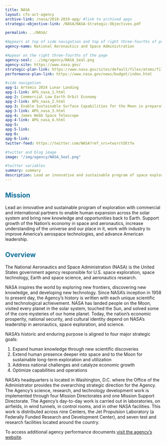 ```yaml
---
title: NASA
layout: cfo-act-agency
archive-link: /nasa/2018-2019-apg/ #link to archived apgs
strategic-objective-link: /NASA/NASA-Strategic-Objectives.pdf

permalink: ../NASA/

#Appears at top of side navigation and top of right three-fourths of page
agency-name: National Aeronautics and Space Administration

#Appear on the right three-fourths of the page
agency-seal: ../img/agency/NASA_Seal.png
agency-site: https://www.nasa.gov/
strategic-plan-link: https://www.nasa.gov/sites/default/files/atoms/files/nasa_2018_strategic_plan.pdf
performance-plan-link: https://www.nasa.gov/news/budget/index.html

#side navigation
apg-1: Artemis 2024 Lunar Landing
apg-1-link: APG_nasa_1.html
apg-2: Commercial Low Earth Orbit Economy
apg-2-link: APG_nasa_2.html
apg-3: Enable Sustainable Surface Capabilities for the Moon in preparation for Mars
apg-3-link: APG_nasa_3.html
apg-4: James Webb Space Telescope
apg-4-link: APG_nasa_4.html
apg-5: 
apg-5-link: 
apg-6:
apg-6-link:
twitter-feed: https://twitter.com/NASA?ref_src=twsrc%5Etfw

#twitter and blog image
image: "/img/agency/NASA_Seal.png"

#twitter variables
summary: summary
description: Lead an innovative and sustainable program of space exploration and aeronautics to bring new knowledge and opportunities back to Earth.
---
```


<div class="usa-grid usa-graphic_list-row">
  <div class="usa-width-one-whole usa-media_block agency-page-section">
    <h2 style="color:#046b99;">Mission</h2>
    <p>Lead an innovative and sustainable program of exploration with commercial and international partners to enable human expansion across the solar system and bring new knowledge and opportunities back to Earth. Support growth of the Nation&rsquo;s economy in space and aeronautics, increase understanding of the universe and our place in it, work with industry to improve America&rsquo;s aerospace technologies, and advance American leadership.</p>
  </div>
</div>

<div class="usa-grid usa-graphic_list-row">
  <div class="usa-width-one-whole usa-media_block agency-page-section">
    <h2 style="color:#046b99;">Overview</h2>
    <p>The National Aeronautics and Space Administration (NASA) is the United States government agency responsible for U.S. space exploration, space technology, Earth and space science, and aeronautics research.</p>
    <p>NASA inspires the world by exploring new frontiers, discovering new knowledge, and developing new technology. Since NASA&rsquo;s inception in 1958 to present day, the Agency&rsquo;s history is written with each unique scientific and technological achievement. NASA has landed people on the Moon, visited every planet in the solar system, touched the Sun, and solved some of the core mysteries of our home planet. Today, the nation&rsquo;s economic prosperity, national security, and cultural identity depend on NASA&rsquo;s leadership in aeronautics, space exploration, and science.</p>
    <p>NASA&rsquo;s historic and enduring purpose is aligned to four major strategic goals:</p>
      <ol>
        <li>Expand human knowledge through new scientific discoveries</li>
        <li>Extend human presence deeper into space and to the Moon for sustainable long-term exploration and utilization</li>
        <li>Address national challenges and catalyze economic growth</li>
        <li>Optimize capabilities and operations</li>
      </ol>
    <p>NASA&rsquo;s headquarters is located in Washington, D.C. where the Office of the Administrator provides the overarching strategic direction for the Agency. The Agency&rsquo;s science, research, and technology development work is implemented through four Mission Directorates and one Mission Support Directorate. The Agency&rsquo;s day-to-day work is carried out in laboratories, on airfields, in wind tunnels, in control rooms, and in other NASA facilities. This work is distributed across nine Centers, the Jet Propulsion Laboratory (a Federally Funded Research and Development Center), and seven test and research facilities located around the country.</p>
  </div>
</div>

<div class="usa-grid usa-graphic_list-row">
  <div class="usa-width-one-whole usa-media_block">
    <p>To access additional agency performance documents <a href="https://www.nasa.gov/news/budget/index.html" target="_blank">visit the agency’s website</a>.</p>
  </div>
</div>
